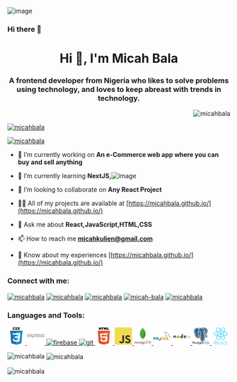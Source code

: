 ![image](https://github.com/MicahBala/micahbala/assets/35384160/dbf459ee-618d-4891-8a50-af11c165e609)
### Hi there 👋

<h1 align="center">Hi 👋, I'm Micah Bala</h1>
<h3 align="center">A frontend developer from Nigeria who likes to solve problems using technology, and loves to keep abreast with trends in technology.</h3>

<p align="right" width="200px"> <img src="https://komarev.com/ghpvc/?username=micahbala&label=Profile%20views&color=0e75b6&style=flat" alt="micahbala" /> </p>

<p align="left"> <a href="https://github.com/ryo-ma/github-profile-trophy"><img src="https://github-profile-trophy.vercel.app/?username=micahbala" alt="micahbala" /></a> </p>

<p align="left"> <a href="https://twitter.com/micahbala" target="blank"><img src="https://img.shields.io/twitter/follow/micahbala?logo=twitter&style=for-the-badge" alt="micahbala" /></a> </p>

- 🔭 I’m currently working on **An e-Commerce web app where you can buy and sell anything**

- 🌱 I’m currently learning **NextJS,**![image](https://github.com/MicahBala/micahbala/assets/35384160/04d8f45f-1c1c-44ec-9696-0407e409c4a2)


- 👯 I’m looking to collaborate on **Any React Project**

- 👨‍💻 All of my projects are available at [https://micahbala.github.io/](https://micahbala.github.io/)

- 💬 Ask me about **React,JavaScript,HTML,CSS**

- 📫 How to reach me **micahkulien@gmail.com**

- 📄 Know about my experiences [https://micahbala.github.io/](https://micahbala.github.io/)

<h3 align="left">Connect with me:</h3>
<p align="left">
<a href="https://dev.to/micahbala" target="blank"><img align="center" src="https://raw.githubusercontent.com/rahuldkjain/github-profile-readme-generator/master/src/images/icons/Social/devto.svg" alt="micahbala" height="30" width="40" /></a>
<a href="https://twitter.com/micahbala" target="blank"><img align="center" src="https://raw.githubusercontent.com/rahuldkjain/github-profile-readme-generator/master/src/images/icons/Social/twitter.svg" alt="micahbala" height="30" width="40" /></a>
<a href="https://linkedin.com/in/micahbala" target="blank"><img align="center" src="https://raw.githubusercontent.com/rahuldkjain/github-profile-readme-generator/master/src/images/icons/Social/linked-in-alt.svg" alt="micahbala" height="30" width="40" /></a>
<a href="https://stackoverflow.com/users/micah-bala" target="blank"><img align="center" src="https://raw.githubusercontent.com/rahuldkjain/github-profile-readme-generator/master/src/images/icons/Social/stack-overflow.svg" alt="micah-bala" height="30" width="40" /></a>
<a href="https://fb.com/micahbala" target="blank"><img align="center" src="https://raw.githubusercontent.com/rahuldkjain/github-profile-readme-generator/master/src/images/icons/Social/facebook.svg" alt="micahbala" height="30" width="40" /></a>
</p>

<h3 align="left">Languages and Tools:</h3>
<p align="left"> <a href="https://www.w3schools.com/css/" target="_blank" rel="noreferrer"> <img src="https://raw.githubusercontent.com/devicons/devicon/master/icons/css3/css3-original-wordmark.svg" alt="css3" width="40" height="40"/> </a> <a href="https://expressjs.com" target="_blank" rel="noreferrer"> <img src="https://raw.githubusercontent.com/devicons/devicon/master/icons/express/express-original-wordmark.svg" alt="express" width="40" height="40"/> </a> <a href="https://firebase.google.com/" target="_blank" rel="noreferrer"> <img src="https://www.vectorlogo.zone/logos/firebase/firebase-icon.svg" alt="firebase" width="40" height="40"/> </a> <a href="https://git-scm.com/" target="_blank" rel="noreferrer"> <img src="https://www.vectorlogo.zone/logos/git-scm/git-scm-icon.svg" alt="git" width="40" height="40"/> </a> <a href="https://www.w3.org/html/" target="_blank" rel="noreferrer"> <img src="https://raw.githubusercontent.com/devicons/devicon/master/icons/html5/html5-original-wordmark.svg" alt="html5" width="40" height="40"/> </a> <a href="https://developer.mozilla.org/en-US/docs/Web/JavaScript" target="_blank" rel="noreferrer"> <img src="https://raw.githubusercontent.com/devicons/devicon/master/icons/javascript/javascript-original.svg" alt="javascript" width="40" height="40"/> </a> <a href="https://www.mongodb.com/" target="_blank" rel="noreferrer"> <img src="https://raw.githubusercontent.com/devicons/devicon/master/icons/mongodb/mongodb-original-wordmark.svg" alt="mongodb" width="40" height="40"/> </a> <a href="https://www.mysql.com/" target="_blank" rel="noreferrer"> <img src="https://raw.githubusercontent.com/devicons/devicon/master/icons/mysql/mysql-original-wordmark.svg" alt="mysql" width="40" height="40"/> </a> <a href="https://nodejs.org" target="_blank" rel="noreferrer"> <img src="https://raw.githubusercontent.com/devicons/devicon/master/icons/nodejs/nodejs-original-wordmark.svg" alt="nodejs" width="40" height="40"/> </a> <a href="https://www.postgresql.org" target="_blank" rel="noreferrer"> <img src="https://raw.githubusercontent.com/devicons/devicon/master/icons/postgresql/postgresql-original-wordmark.svg" alt="postgresql" width="40" height="40"/> </a> <a href="https://reactjs.org/" target="_blank" rel="noreferrer"> <img src="https://raw.githubusercontent.com/devicons/devicon/master/icons/react/react-original-wordmark.svg" alt="react" width="40" height="40"/> </a> </p>

<p><img align="left" src="https://github-readme-stats.vercel.app/api/top-langs?username=micahbala&show_icons=true&locale=en&layout=compact" alt="micahbala" /></p>

<p>&nbsp;<img align="center" src="https://github-readme-stats.vercel.app/api?username=micahbala&show_icons=true&locale=en" alt="micahbala" /></p>

<p><img align="center" src="https://github-readme-streak-stats.herokuapp.com/?user=micahbala&" alt="micahbala" /></p>
